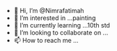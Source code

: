 - 👋 Hi, I’m @Nimrafatimah
- 👀 I’m interested in ...painting 
- 🌱 I’m currently learning ...10th std
- 💞️ I’m looking to collaborate on ...
- 📫 How to reach me ...

<!---
Nimrafatimah/Nimrafatimah is a ✨ special ✨ repository because its `README.md` (this file) appears on your GitHub profile.
You can click the Preview link to take a look at your changes.
--->
